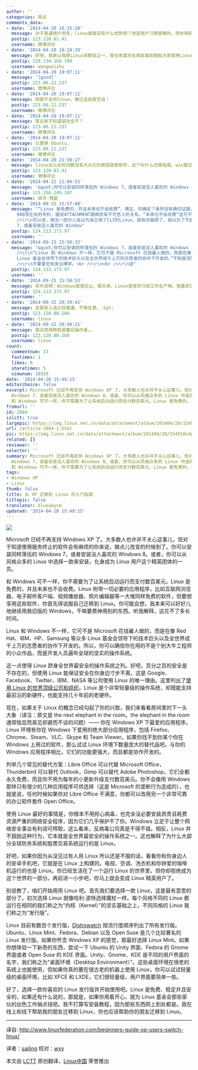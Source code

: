 ```yaml
---
author: ''
categories: 观点
comments_data:
- date: '2014-04-20 16:15:28'
  message: 对于普通用户而言，linux桌面没有什么优势吧？改变用户习惯很难的，除非特别吸引人。很多人都不愿意尝试win8，更别说尝试一个别的桌面环境了。android很强大，但iOS更易用，一般人而言可能简单够用就够了。或许选择苹果比linux更适合普通用户，虽然硬件很贵
  postip: 123.120.61.41
  username: 微博评论
- date: '2014-04-20 18:24:29'
  message: 好吧，我承认我是Linux说教徒之一，我也老喜欢在朋友面前鼓励大家使用Linux。
  postip: 119.134.168.109
  username: wangweizhu
- date: '2014-04-20 19:07:11'
  message: '[good]'
  postip: 223.86.22.237
  username: 微博评论
- date: '2014-04-20 19:07:11'
  message: 网银不支持linux，移过去就是空话！
  postip: 223.86.22.237
  username: 微博评论
- date: '2014-04-20 19:07:11'
  message: 笔记本不知道驱动全不？
  postip: 223.86.22.237
  username: 微博评论
- date: '2014-04-20 19:07:11'
  message: 已更换 Ubuntu.
  postip: 223.86.22.237
  username: 微博评论
- date: '2014-04-20 21:50:27'
  message: linux这么长时间都没有大众化的原因就是软件，这个叫什么迁移指南，win里边平时要用qq，迅雷，各种在线视频播放软件什么的，虽然可以wine，但一般使用者根本不会弄这个，更别说找什么linux里的替代软件，学习成本太高，一个office的说服力显得好单薄
  postip: 123.120.61.41
  username: 微博评论
- date: '2014-04-22 11:04:53'
  message: '&quot;你可以安装同样落伍的 Windows 7，或者安装没人喜欢的 Windows 8。&quot;&nbsp; &nbsp;对本文中的这句话，个人表示很不赞同，，，'
  postip: 115.156.249.107
  username: 碎月-残星
- date: '2014-09-15 15:57:08'
  message: "“Linux 是免费的，并且未来也不会收费”，博主，你确定？虽然没有确切证据，但是大家一致认定微软是幕后的操作者，NOVELL被ATTACHMENT收购了，Unix自然归属到ATTACHMENT了，同时MS也收购了NOVELL
    900项左右的专利，据说ATTACHMENT跟微软有不可告人的关系，“未来也不会收费”这可不好说。<br />\r\n你那几个替代方案少的可怜，Windows有超过数以亿计的软件，超过亿万，你拿什么代替？用户体验更是蹩脚。<br
    />\r\n可以说，相当一部分人自以为自己用了CLI的Linux，就有优越感了，自以为了不起。<br />\r\n&quot;你可以安装同样落伍的 Windows
    7，或者安装没人喜欢的 Window"
  postip: 124.113.173.97
  username: ''
- date: '2014-09-15 15:58:33'
  message: "&quot;你可以安装同样落伍的 Windows 7，或者安装没人喜欢的 Windows 8。&quot; 你知道这句话有多么无知么？<br
    />\r\n“Linux 和 Windows 不一样，它可不是 Microsoft 花钱雇人做的，而是在像 Red Hat、IBM、HP、Samsung 等众多
    Linux 基金会领导下的技术巨头以及全世界成千上万的志愿者的协作下开发的。”不知是该笑还是该说你什么，Microsoft Windows开发难度远大于Linux，花钱雇人做的？你知道人家做这个花了多少钱？你知道人家花了多少心血开发？你知道人家前前后后花了多少年？你知道微软为了开发这个Windows聘请了多少高手？<br
    />\r\n不要拿无知来当博学。<br />\r\n<br />\r\n说"
  postip: 124.113.173.97
  username: ''
- date: '2014-09-15 15:58:53'
  message: 另外说明：Windows是我办公、娱乐用，Linux是我学习和工作生产用。我喜欢CLI的Linux，因为它有趣、高效，自己能够想怎么玩就怎么玩，但是不要用CLI来秀优越感。
  postip: 124.113.173.97
  username: ''
- date: '2014-09-15 20:39:42'
  message: 总是有人话比较偏激，不用在意。:&gt;
  postip: 123.120.80.160
  username: linux
- date: '2014-09-15 20:40:21'
  message: 我没觉得微软是幕后操作者。。
  postip: 123.120.80.160
  username: linux
count:
  commentnum: 13
  favtimes: 1
  likes: 0
  sharetimes: 5
  viewnum: 10320
date: '2014-04-20 15:49:15'
editorchoice: false
excerpt: Microsoft 已经不再支持 Windows XP 了。大多数人也许并不关心这事儿，但对于知道使用服务终止的软件会有麻烦的你来说，做点儿改变的时候到了。你可以安装同样落伍的
  Windows 7，或者安装没人喜欢的 Windows 8。或者，你可以从风格众多的 Linux 中选择一款来安装，化身成为 Linux 用户这个精英团体的一员。
  和 Windows 可不一样，你不需要为了让系统启动运行而支付数百美元。Linux 是免费的，并且未来也不会收费。Linux 附带一切必要的应用程序，比如互联网浏览器、电子邮件客户端、视频播放器、照片编辑器等一大堆同样免费的软件，但要想
fromurl: ''
id: 2884
islctt: true
largepic: https://img.linux.net.cn/data/attachment/album/201404/20/154918sdwexi6j42p4iw6m.jpeg
url: /article-2884-1.html
pic: https://img.linux.net.cn/data/attachment/album/201404/20/154918sdwexi6j42p4iw6m.jpeg.thumb.jpg
related: []
reviewer: ''
selector: ''
summary: Microsoft 已经不再支持 Windows XP 了。大多数人也许并不关心这事儿，但对于知道使用服务终止的软件会有麻烦的你来说，做点儿改变的时候到了。你可以安装同样落伍的
  Windows 7，或者安装没人喜欢的 Windows 8。或者，你可以从风格众多的 Linux 中选择一款来安装，化身成为 Linux 用户这个精英团体的一员。
  和 Windows 可不一样，你不需要为了让系统启动运行而支付数百美元。Linux 是免费的，并且未来也不会收费。Linux 附带一切必要的应用程序，比如互联网浏览器、电子邮件客户端、视频播放器、照片编辑器等一大堆同样免费的软件，但要想
tags:
- Windows XP
- Linux
thumb: false
title: 从 XP 迁移到 Linux 的入门指南
titlepic: false
translator: blueabysm
updated: '2014-04-20 15:49:15'
---
```


![](/data/attachment/album/201404/20/154918sdwexi6j42p4iw6m.jpeg)


Microsoft 已经不再支持 Windows XP 了。大多数人也许并不关心这事儿，但对于知道使用服务终止的软件会有麻烦的你来说，做点儿改变的时候到了。你可以安装同样落伍的 Windows 7，或者安装没人喜欢的 Windows 8。或者，你可以从风格众多的 Linux 中选择一款来安装，化身成为 Linux 用户这个精英团体的一员。


和 Windows 可不一样，你不需要为了让系统启动运行而支付数百美元。Linux 是免费的，并且未来也不会收费。Linux 附带一切必要的应用程序，比如互联网浏览器、电子邮件客户端、视频播放器、照片编辑器等一大堆同样免费的软件，但要想享用这些软件，你首先得说服自己迁移到 Linux。你可能会想，我本来可以好好儿地继续用我旧版的 Windows，干嘛要费神用别的东西。听我解释，这花不了多长时间。


Linux 和 Windows 不一样，它可不是 Microsoft 花钱雇人做的，而是在像 Red Hat、IBM、HP、Samsung 等众多 Linux 基金会领导下的技术巨头以及全世界成千上万的志愿者的协作下开发的。所以，你可以确信你在用的不是个别大牛工程师的小众作品，而是开发人员遍布全球的坚实的操作系统。


这一点使得 Linux 跻身全世界最安全的操作系统之列。好吧，百分之百的安全是不存在的，但使用 Linux 能保证安全在你身边寸步不离，这是 Google、Facebook、Twitter、IBM、NASA 等公司使用 Linux 的唯一理由。这里列出了[使用 Linux 的世界顶级公司和组织](http://www.linuxfederation.com/linux-everywhere/)。Linux 是个非常轻量级的操作系统，却既能支持最前沿的新硬件，也能支持几十年前的老硬件。


现在，如果关于 Linux 的概念已经勾起了你的兴致，我们来看看房间里的下一头大象（译注：原文是 the next elephant in the room。the elephant in the room 通常指显而易见却避而不谈的问题）—— 你在 Windows XP 下最爱的应用程序。Linux 环境有你在 Windows 下爱用的绝大部分应用程序，包括 Firefox、Chrome、Steam、VLC、Skype 和 Team Viewer。如果你找不到你某个你在 Windows 上用过的软件，那么试试 Linux 环境下数量庞大的替代品吧。与你的 Windows 应用程序相比，它们的功能更强大，而且都是协作开发的。


列举几个常见的替代方案：Libre Office 可以代替 Microsoft Office，Thunderbird 可以替代 Outlook，Gimp 可以替代 Adobe Photoshop，它们全都永久免费，而且你不用为每年的小更新升级支付数百美元。你不会像用 Windows 那样只有很少的几种应用程序可供选择（这是 Microsoft 的垄断行为造成的），也就是说，任何时候如果你对 Libre Office 不满意，你都可以改用另一个非常可靠的办公软件套件 Open Office。


使用 Linux 最好的事情是，你根本不用担心病毒，也完全没必要安装昂贵且耗费资源严重的网络安全程序，因为它们几乎保护不了你。Windows 立足于让整个网络安全事业有利润可榨取，这么看来，反病毒公司真是干得不错。相反，Linux 并不鼓励这种行为，它本就是全世界最安全的操作系统之一。这也解释了为什么大部分全球防务系统和股票交易系统运行的是 Linux。


好吧，如果你因为从没见过有人用 Linux 所以还是不服的话，看看你和你身边人的安卓手机吧，它就是在 Linux 上构建的。电视、空调、洗衣机和你钟爱的咖啡机运行的也是 Linux。你已经生活在了一个运行 Linux 的世界里，但你却拒绝成为这个世界的一部分。再前进一小步吧，你马上就会变成 Linux 精英用户了。


别说教了，咱们开始用用 Linux 吧。首先我们要选择一款 Linux，这是最有意思的部分了。初次选择 Linux 就像哈利·波特选择魔杖一样。每个风格不同的 Linux 都运行在相同的我们称之为“内核（Kernel）”的坚实基础之上，不同风格的 Linux 我们称之为“发行版”。


Linux 目前有数百个发行版，[Distrowatch](http://distrowatch.com/) 按流行度顺序列出了所有发行版。Ubuntu、Linux Mint、Fedora、Debian 以及 Open Suse 是几个比较著名的 Linux 发行版。如果你怀念 Windows XP 的感觉，那最好选择 Linux Mint。如果你想体验一下新奇的东西，尝试一下 Ubuntu 的 Unity 界面、Fedora 的 Gnome 界面或者 Open Suse 的 KDE 界面。Unity、Gnome、KDE 是不同的用户界面的名字，我们称之为“桌面环境（Desktop Environment）”。这些桌面环境在很老的系统上也能使用，但如果你真的要在很古老的机器上使用 Linux，你可以试试轻量级的桌面环境，比如 XFCE 和 LXDE，它们很轻量级，用户界面要简单一些。


好了，选择一款你喜欢的 Linux 发行版并开始使用吧。Linux 是免费、稳定并且安全的，如果还有什么说的，那就是，如果你用着开心，就为 Linux 基金会那些家伙的出色工作捐点钱吧。我不打算写安装教程，因为那些东西网上到处都是。我在线上和线下帮助我的朋友迁移到 Linux，你也应该帮助你的朋友迁移到 Linux。




---


译自: <http://www.linuxfederation.com/beginners-guide-xp-users-switch-linux/>


译者：[sailing](https://github.com/blueabysm) 校对：[wxy](https://github.com/%E6%A0%A1%E5%AF%B9%E8%80%85ID)


本文由 [LCTT](https://github.com/LCTT/TranslateProject) 原创翻译，[Linux中国](http://linux.cn/) 荣誉推出